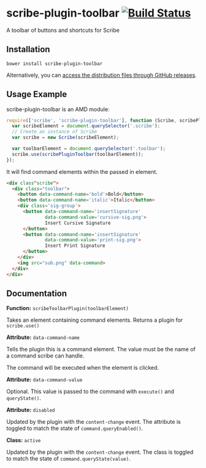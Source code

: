 # scribe-plugin-toolbar [![Build Status](https://travis-ci.org/guardian/scribe-plugin-toolbar.svg?branch=master)](https://travis-ci.org/guardian/scribe-plugin-toolbar)

A toolbar of buttons and shortcuts for Scribe

## Installation
```
bower install scribe-plugin-toolbar
```

Alternatively, you can [access the distribution files through GitHub releases](https://github.com/guardian/scribe-plugin-toolbar/releases).

## Usage Example

scribe-plugin-toolbar is an AMD module:

``` js
require(['scribe', 'scribe-plugin-toolbar'], function (Scribe, scribePluginToolbar) {
  var scribeElement = document.querySelector('.scribe');
  // Create an instance of Scribe
  var scribe = new Scribe(scribeElement);

  var toolbarElement = document.querySelector('.toolbar');
  scribe.use(scribePluginToolbar(toolbarElement));
});
```

It will find command elements within the passed in element.

``` html
<div class"scribe">
  <div class="toolbar">
    <button data-command-name='bold'>Bold</button>
    <button data-command-name='italic'>Italic</button>
    <div class='sig-group'>
      <button data-command-name='insertSignature'
              data-command-value='cursive-sig.png'>
              Insert Cursive Signature
      </button>
      <button data-command-name='insertSignature'
              data-command-value='print-sig.png'>
              Insert Print Signature
      </button>
    </div>
    <img src="sub.png" data-command>
  </div>
</div>
```

## Documentation

**Function:** `scribeToolbarPlugin(toolbarElement)`

Takes an element containing command elements.
Returns a plugin for `scribe.use()`

**Attribute:** `data-command-name`

Tells the plugin this is a command element.
The value must be the name of a command scribe can handle.

The command will be executed when the element is clicked.

**Attribute:** `data-command-value`

Optional.
This value is passed to the command with `execute()` and `queryState()`.

**Attribute:** `disabled`

Updated by the plugin with the `content-change` event.
The attribute is toggled to match the state of `command.queryEnabled()`.

**Class:** `active`

Updated by the plugin with the `content-change` event.
The class is toggled to match the state of `command.queryState(value)`.
